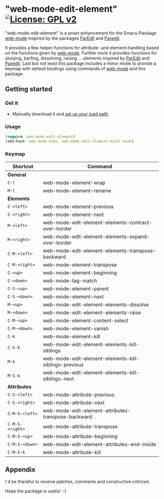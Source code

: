 # "web-mode-edit-element" [![License: GPL v2](https://img.shields.io/badge/License-GPL%20v2-blue.svg)](https://img.shields.io/badge/License-GPL%20v2-blue.svg)
"web-mode-edit-element" is a smart enhancement for the Emacs-Package [web-mode](https://github.com/fxbois/web-mode) inspired by the packages [ParEdit](https://www.emacswiki.org/emacs/ParEdit) and [Paxedit](https://github.com/promethial/paxedit).

It provides a few helper-functions for attribute- and element-handling based on the functions given by [web-mode](https://github.com/fxbois/web-mode). Further more it provides functions for slurping, barfing, dissolving, raising ... elements inspired by [ParEdit](https://www.emacswiki.org/emacs/ParEdit) and [Paxedit](https://github.com/promethial/paxedit). Last but not least this package includes a minor mode to provide a keymap with default bindings using commands of [web-mode](https://github.com/fxbois/web-mode) and this package.

## Getting started
### Get it
- Manually download it and [set up your load path](http://www.emacswiki.org/emacs/InstallingPackages).

### Usage
```clojure
(require 'web-mode-edit-element)
(add-hook 'web-mode-hook 'web-mode-edit-element-minor-mode)
```

### Keymap
Shortcut | Command
--- | ---
**General** |
`C-(` | web-mode-element-wrap
`M-(` | web-mode-element-rename
**Elements** |
`C-<left>` | web-mode-element-previous
`C-<right>` | web-mode-element-next
`M-<left>` | web-mode-edit-element-elements-contract-over-border
`M-<right>` | web-mode-edit-element-elements-expand-over-border
`C-M-<left>` | web-mode-edit-element-elements-transpose-backward
`C-M-<right>` | web-mode-element-transpose
`C-<up>` | web-mode-element-beginning
`C-<down>` | web-mode-tag-match
`C-S-<up>` | web-mode-element-parent
`C-S-<down>` | web-mode-element-next
`M-<up>` | web-mode-edit-element-elements-dissolve
`M-<down>` | web-mode-edit-element-elements-raise
`C-M-<up>` | web-mode-element-content-select
`C-M-<down>` | web-mode-element-vanish
`C-k` | web-mode-element-kill
`C-S-k` | web-mode-edit-element-elements-kill-siblings
`M-k` | web-mode-edit-element-elements-kill-siblings-previous
`M-S-k` | web-mode-edit-element-elements-kill-siblings-next
**Attributes** |
`C-S-<left>` | web-mode-attribute-previous
`C-S-<right>` | web-mode-attribute-next
`C-M-S-<left>` | web-mode-edit-element-attributes-transpose-backward
`C-M-S-<right>` | web-mode-attribute-transpose
`C-M-S-<up>` | web-mode-attribute-beginning
`C-M-S-<down>` | web-mode-edit-element-attributes-end-inside
`C-M-S-k` | web-mode-attribute-kill

## Appendix
I´d be thankful to receive patches, comments and constructive criticism.

Hope the package is useful :-)

